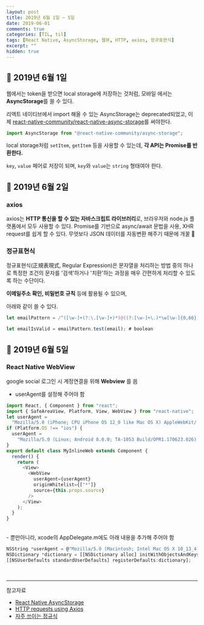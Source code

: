 ```yaml
---
layout: post
title: 2019년 6월 1일 ~ 5일
date: 2019-06-01
comments: true
categories: [TIL, til]
tags: [React Native, AsyncStorage, 웹뷰, HTTP, axios, 정규표현식]
excerpt: ""
hidden: true
---
```


## 📅 2019년 6월 1일

웹에서는 token을 받으면 local storage에 저장하는 것처럼, 모바일 에서는 **AsyncStorage**를 쓸 수 있다.

리액트 네이티브에서 import 해올 수 있는 AsyncStorage는 deprecated되었고, 이제 [react-native-community/react-native-async-storage](https://github.com/react-native-community/async-storage)를 써야한다.

```javascript
import AsyncStorage from "@react-native-community/async-storage";
```

local storage처럼 `setItem`, `getItem` 등을 사용할 수 있는데, **각 API는 Promise를 반환한다.**

`key`, `value` 페어로 저장이 되며, `key`와 `value`는 `string` 형태여야 한다.

## 📅 2019년 6월 2일

### axios

axios는 **HTTP 통신을 할 수 있는 자바스크립트 라이브러리**로, 브라우저와 node.js 플랫폼에서 모두 사용할 수 있다.
Promise를 기반으로 async/await 문법을 사용, XHR request를 쉽게 할 수 있다. 무엇보다 JSON 데이터를 자동변환 해주기 때문에 개꿀 🍯

### 정규표현식

정규표현식(正規表現式, Regular Expression)은 문자열을 처리하는 방법 중의 하나로 특정한 조건의 문자를 '검색'하거나 '치환'하는 과정을 매우 간편하게 처리할 수 있도록 하는 수단이다.

**이메일주소 확인, 비밀번호 규칙** 등에 활용될 수 있으며,

아래와 같이 쓸 수 있다.

```javascript
let emailPattern = /^([\w-]+(?:\.[\w-]+)*)@((?:[\w-]+\.)*\w[\w-]{0,66})\.([a-z]{2,6}(?:\.[a-z]{2})?)$/;

let emailIsValid = emailPattern.test(email); # boolean
```

## 📅 2019년 6월 5일

### React Native WebView

google social 로그인 시 계정연결을 위해 **Webview** 를 씀

- userAgent를 설정해 주어야 함

```javascript
import React, { Component } from "react";
import { SafeAreaView, Platform, View, WebView } from "react-native";
let userAgent =
  "Mozilla/5.0 (iPhone; CPU iPhone OS 12_0 like Mac OS X) AppleWebKit/ 604.1.21 (KHTML, like Gecko) Version/ 12.0 Mobile/17A6278a Safari/602.1.26";
if (Platform.OS !== "ios") {
  userAgent =
    "Mozilla/5.0 (Linux; Android 8.0.0; TA-1053 Build/OPR1.170623.026) AppleWebKit/537.36 (KHTML, like Gecko) Chrome/67.0.3368.0 Mobile Safari/537.36";
}
export default class MyInlineWeb extends Component {
  render() {
    return (
      <View>
        <WebView
          userAgent={userAgent}
          originWhitelist={["*"]}
          source={this.props.source}
        />
      </View>
    );
  }
}
```

<br>
- 뿐만아니라, xcode의 AppDelegate.m에도 아래 내용을 추가해 주어야 함

```javascript
NSString *userAgent = @"Mozilla/5.0 (Macintosh; Intel Mac OS X 10_13_4) AppleWebKit/537.36 (KHTML, like Gecko) Chrome/67.0.3396.99 Safari/537.36";
NSDictionary *dictionary = [[NSDictionary alloc] initWithObjectsAndKeys:userAgent, @"UserAgent", nil];
[[NSUserDefaults standardUserDefaults] registerDefaults:dictionary];
```

<br>

---

<span class="reference">참고자료</span>

- [React Native AsyncStorage](https://facebook.github.io/react-native/docs/asyncstorage.html)
- [HTTP requests using Axios](https://flaviocopes.com/axios/)
- [자주 쓰이는 정규식](https://gocoding.tistory.com/93)
